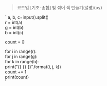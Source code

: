 
>코드업 [기초-종합] 빛 섞어 색 만들기(설명)(py)

`
a, b, c=input().split()  
r = int(a)  
g = int(b)  
b = int(c)  

count = 0  

for i in range(r):  
    for j in range(g):  
        for k in range(b):  
            print("{} {} {}".format(i, j, k))  
            count += 1  
print(count)  
`

